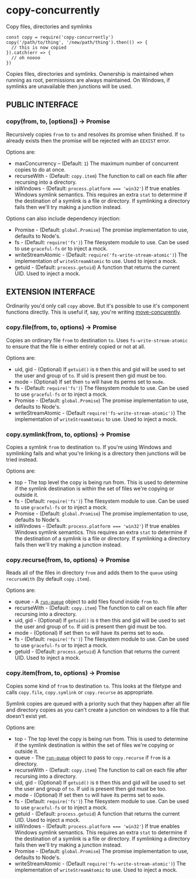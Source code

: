 # copy-concurrently

Copy files, directories and symlinks

```
const copy = require('copy-concurrently')
copy('/path/to/thing', '/new/path/thing').then(() => {
  // this is now copied
}).catch(err => {
  // oh noooo
})
```

Copies files, directories and symlinks.  Ownership is maintained when
running as root, permissions are always maintained.  On Windows, if symlinks
are unavailable then junctions will be used.

## PUBLIC INTERFACE

### copy(from, to, [options]) → Promise

Recursively copies `from` to `to` and resolves its promise when finished. 
If `to` already exists then the promise will be rejected with an `EEXIST`
error.

Options are:

* maxConcurrency – (Default: `1`) The maximum number of concurrent copies to do at once.
* recurseWith - (Default: `copy.item`) The function to call on each file after recursing into a directory.
* isWindows - (Default: `process.platform === 'win32'`) If true enables Windows symlink semantics. This requires
  an extra `stat` to determine if the destination of a symlink is a file or directory. If symlinking a directory
  fails then we'll try making a junction instead.

Options can also include dependency injection:

* Promise - (Default: `global.Promise`) The promise implementation to use, defaults to Node's.
* fs - (Default: `require('fs')`) The filesystem module to use.  Can be used
  to use `graceful-fs` or to inject a mock.
* writeStreamAtomic - (Default: `require('fs-write-stream-atomic')`) The
  implementation of `writeStreamAtomic` to use.  Used to inject a mock.
* getuid - (Default: `process.getuid`) A function that returns the current UID. Used to inject a mock.

## EXTENSION INTERFACE

Ordinarily you'd only call `copy` above.  But it's possible to use it's
component functions directly.  This is useful if, say, you're writing
[move-concurently](https://npmjs.com/package/move-concurrently).

### copy.file(from, to, options) → Promise

Copies an ordinary file `from` to destination `to`.  Uses
`fs-write-stream-atomic` to ensure that the file is either entirely copied
or not at all.

Options are:

* uid, gid - (Optional) If `getuid()` is `0` then this and gid will be used to
  set the user and group of `to`.  If uid is present then gid must be too.
* mode - (Optional) If set then `to` will have its perms set to `mode`.
* fs - (Default: `require('fs')`) The filesystem module to use.  Can be used
  to use `graceful-fs` or to inject a mock.
* Promise - (Default: `global.Promise`) The promise implementation to use, defaults to Node's.
* writeStreamAtomic - (Default `require('fs-write-stream-atomic')`) The
  implementation of `writeStreamAtomic` to use.  Used to inject a mock.

### copy.symlink(from, to, options) → Promise

Copies a symlink `from` to destination `to`.  If you're using Windows and
symlinking fails and what you're linking is a directory then junctions will
be tried instead.

Options are:

* top - The top level the copy is being run from.  This is used to determine
  if the symlink destination is within the set of files we're copying or
  outside it.
* fs - (Default: `require('fs')`) The filesystem module to use.  Can be used
  to use `graceful-fs` or to inject a mock.
* Promise - (Default: `global.Promise`) The promise implementation to use, defaults to Node's.
* isWindows - (Default: `process.platform === 'win32'`) If true enables Windows symlink semantics. This requires
  an extra `stat` to determine if the destination of a symlink is a file or directory. If symlinking a directory
  fails then we'll try making a junction instead.

### copy.recurse(from, to, options) → Promise

Reads all of the files in directory `from` and adds them to the `queue`
using `recurseWith` (by default `copy.item`).

Options are:

* queue - A [`run-queue`](https://npmjs.com/package/run-queue) object to add files found inside `from` to.
* recurseWith - (Default: `copy.item`) The function to call on each file after recursing into a directory.
* uid, gid - (Optional) If `getuid()` is `0` then this and gid will be used to
  set the user and group of `to`.  If uid is present then gid must be too.
* mode - (Optional) If set then `to` will have its perms set to `mode`.
* fs - (Default: `require('fs')`) The filesystem module to use.  Can be used
  to use `graceful-fs` or to inject a mock.
* getuid - (Default: `process.getuid`) A function that returns the current UID. Used to inject a mock.

### copy.item(from, to, options) → Promise

Copies some kind of `from` to destination `to`.  This looks at the filetype
and calls `copy.file`, `copy.symlink` or `copy.recurse` as appropriate.

Symlink copies are queued with a priority such that they happen after all
file and directory copies as you can't create a junction on windows to a
file that doesn't exist yet.

Options are:

* top - The top level the copy is being run from.  This is used to determine
  if the symlink destination is within the set of files we're copying or
  outside it.
* queue - The [`run-queue`](https://npmjs.com/package/run-queue) object to
  pass to `copy.recurse` if `from` is a directory.
* recurseWith - (Default: `copy.item`) The function to call on each file after recursing into a directory.
* uid, gid - (Optional) If `getuid()` is `0` then this and gid will be used to
  set the user and group of `to`.  If uid is present then gid must be too.
* mode - (Optional) If set then `to` will have its perms set to `mode`.
* fs - (Default: `require('fs')`) The filesystem module to use.  Can be used
  to use `graceful-fs` or to inject a mock.
* getuid - (Default: `process.getuid`) A function that returns the current UID. Used to inject a mock.
* isWindows - (Default: `process.platform === 'win32'`) If true enables Windows symlink semantics. This requires
  an extra `stat` to determine if the destination of a symlink is a file or directory. If symlinking a directory
  fails then we'll try making a junction instead.
* Promise - (Default: `global.Promise`) The promise implementation to use, defaults to Node's.
* writeStreamAtomic - (Default `require('fs-write-stream-atomic')`) The
  implementation of `writeStreamAtomic` to use.  Used to inject a mock.
